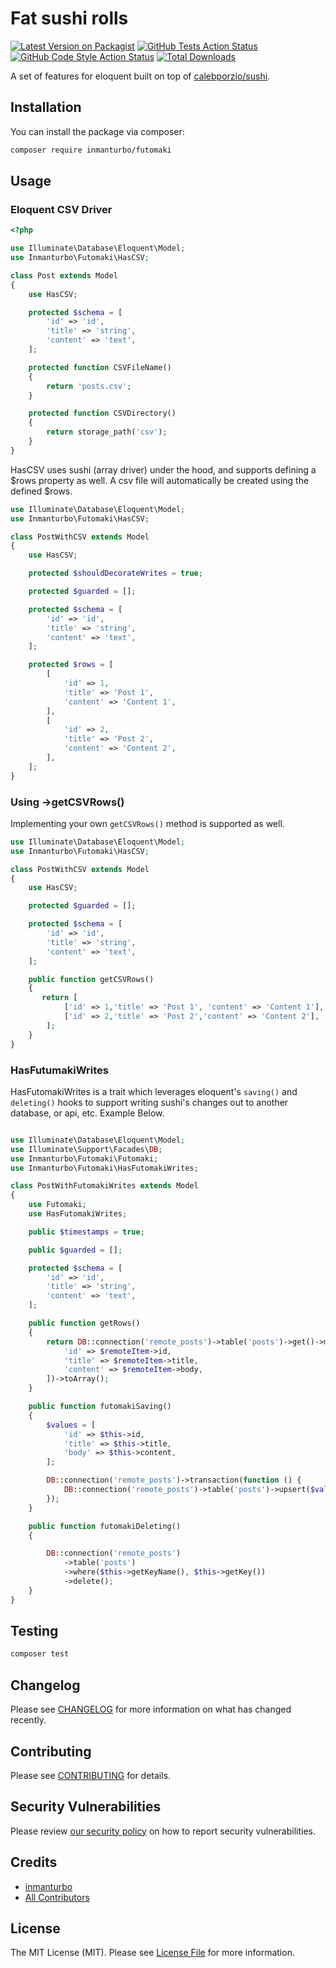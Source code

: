 # Fat sushi rolls

[![Latest Version on Packagist](https://img.shields.io/packagist/v/inmanturbo/futomaki.svg?style=flat-square)](https://packagist.org/packages/inmanturbo/futomaki)
[![GitHub Tests Action Status](https://img.shields.io/github/actions/workflow/status/inmanturbo/futomaki/run-tests.yml?branch=main&label=tests&style=flat-square)](https://github.com/inmanturbo/futomaki/actions?query=workflow%3Arun-tests+branch%3Amain)
[![GitHub Code Style Action Status](https://img.shields.io/github/actions/workflow/status/inmanturbo/futomaki/fix-php-code-style-issues.yml?branch=main&label=code%20style&style=flat-square)](https://github.com/inmanturbo/futomaki/actions?query=workflow%3A"Fix+PHP+code+style+issues"+branch%3Amain)
[![Total Downloads](https://img.shields.io/packagist/dt/inmanturbo/futomaki.svg?style=flat-square)](https://packagist.org/packages/inmanturbo/futomaki)

A set of features for eloquent built on top of [calebporzio/sushi](https://github.com/calebporzio/sushi).

## Installation

You can install the package via composer:

```bash
composer require inmanturbo/futomaki
```

## Usage

### Eloquent CSV Driver

```php
<?php

use Illuminate\Database\Eloquent\Model;
use Inmanturbo\Futomaki\HasCSV;

class Post extends Model
{
    use HasCSV;

    protected $schema = [
        'id' => 'id',
        'title' => 'string',
        'content' => 'text',
    ];

    protected function CSVFileName()
    {
        return 'posts.csv';
    }

    protected function CSVDirectory()
    {
        return storage_path('csv');
    }
}
```

HasCSV uses sushi (array driver) under the hood, and supports defining a $rows property as well. A csv file will automatically be created using the defined $rows.

```php
use Illuminate\Database\Eloquent\Model;
use Inmanturbo\Futomaki\HasCSV;

class PostWithCSV extends Model
{
    use HasCSV;

    protected $shouldDecorateWrites = true;

    protected $guarded = [];

    protected $schema = [
        'id' => 'id',
        'title' => 'string',
        'content' => 'text',
    ];

    protected $rows = [
        [
            'id' => 1,
            'title' => 'Post 1',
            'content' => 'Content 1',
        ],
        [
            'id' => 2,
            'title' => 'Post 2',
            'content' => 'Content 2',
        ],
    ];
}
```

### Using ->getCSVRows()

Implementing your own `getCSVRows()` method is supported as well.

```php
use Illuminate\Database\Eloquent\Model;
use Inmanturbo\Futomaki\HasCSV;

class PostWithCSV extends Model
{
    use HasCSV;

    protected $guarded = [];

    protected $schema = [
        'id' => 'id',
        'title' => 'string',
        'content' => 'text',
    ];

    public function getCSVRows()
    {
       return [
            ['id' => 1,'title' => 'Post 1', 'content' => 'Content 1'],
            ['id' => 2,'title' => 'Post 2','content' => 'Content 2'],
        ];
    }
}
```

### HasFutumakiWrites

HasFutomakiWrites is a trait which leverages eloquent's `saving()` and `deleting()` hooks to support writing sushi's changes out to another database, or api, etc.
Example Below.

```php

use Illuminate\Database\Eloquent\Model;
use Illuminate\Support\Facades\DB;
use Inmanturbo\Futomaki\Futomaki;
use Inmanturbo\Futomaki\HasFutomakiWrites;

class PostWithFutomakiWrites extends Model
{
    use Futomaki;
    use HasFutomakiWrites;

    public $timestamps = true;

    public $guarded = [];

    protected $schema = [
        'id' => 'id',
        'title' => 'string',
        'content' => 'text',
    ];

    public function getRows()
    {
        return DB::connection('remote_posts')->table('posts')->get()->map(fn ($remoteItem) => [
            'id' => $remoteItem->id,
            'title' => $remoteItem->title,
            'content' => $remoteItem->body,
        ])->toArray();
    }

    public function futomakiSaving()
    {
        $values = [
            'id' => $this->id,
            'title' => $this->title,
            'body' => $this->content,
        ];

        DB::connection('remote_posts')->transaction(function () {
            DB::connection('remote_posts')->table('posts')->upsert($values, $this->getKeyName());
        });
    }

    public function futomakiDeleting()
    {

        DB::connection('remote_posts')
            ->table('posts')
            ->where($this->getKeyName(), $this->getKey())
            ->delete();
    }
}
```

## Testing

```bash
composer test
```

## Changelog

Please see [CHANGELOG](CHANGELOG.md) for more information on what has changed recently.

## Contributing

Please see [CONTRIBUTING](CONTRIBUTING.md) for details.

## Security Vulnerabilities

Please review [our security policy](../../security/policy) on how to report security vulnerabilities.

## Credits

- [inmanturbo](https://github.com/inmanturbo)
- [All Contributors](../../contributors)

## License

The MIT License (MIT). Please see [License File](LICENSE.md) for more information.
